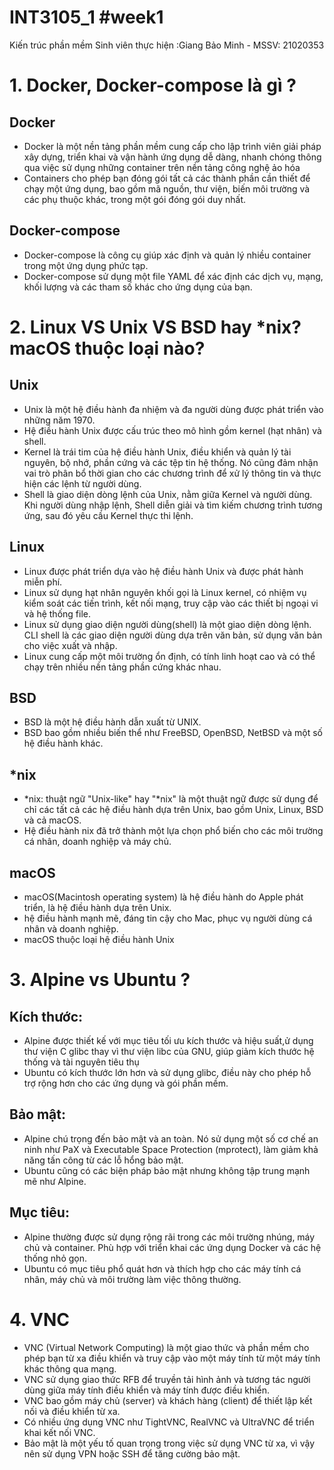 # INT3105_1 #week1
Kiến trúc phần mềm
Sinh viên thực hiện :Giang Bảo Minh - MSSV: 21020353
# 1. Docker, Docker-compose là gì ?
## Docker
- Docker là một nền tảng phần mềm cung cấp cho lập trình viên giải pháp xây dựng, triển khai và vận hành ứng dụng dễ dàng, nhanh chóng thông qua việc sử dụng những container trên nền tảng công nghệ ảo hóa
- Containers cho phép bạn đóng gói tất cả các thành phần cần thiết để chạy một ứng dụng, bao gồm mã nguồn, thư viện, biến môi trường và các phụ thuộc khác, trong một gói đóng gói duy nhất.

## Docker-compose
- Docker-compose là công cụ giúp xác định và quản lý nhiều container trong một ứng dụng phức tạp.
- Docker-compose sử dụng một file YAML để xác định các dịch vụ, mạng, khối lượng và các tham số khác cho ứng dụng của bạn.

# 2. Linux VS Unix VS BSD hay *nix? macOS thuộc loại nào?

## Unix
- Unix là một hệ điều hành đa nhiệm và đa người dùng được phát triển vào những năm 1970.
- Hệ điều hành Unix được cấu trúc theo mô hình gồm kernel (hạt nhân) và shell.
- Kernel là trái tim của hệ điều hành Unix, điều khiển và quản lý tài nguyên, bộ nhớ, phần cứng và các tệp tin hệ thống. Nó cũng đảm nhận vai trò phân bổ thời gian cho các chương trình để xử lý thông tin và thực hiện các lệnh từ người dùng.
- Shell là giao diện dòng lệnh của Unix, nằm giữa Kernel và người dùng. Khi người dùng nhập lệnh, Shell diễn giải và tìm kiếm chương trình tương ứng, sau đó yêu cầu Kernel thực thi lệnh.

## Linux
- Linux được phát triển dựa vào hệ điều hành Unix và được phát hành miễn phí.
- Linux sử dụng hạt nhân nguyên khối gọi là Linux kernel, có nhiệm vụ kiểm soát các tiến trình, kết nối mạng, truy cập vào các thiết bị ngoại vi và hệ thống file.
- Linux sử dụng giao diện người dùng(shell) là một giao diện dòng lệnh. CLI shell là các giao diện người dùng dựa trên văn bản, sử dụng văn bản cho việc xuất và nhập.
- Linux cung cấp một môi trường ổn định, có tính linh hoạt cao và có thể chạy trên nhiều nền tảng phần cứng khác nhau.
## BSD
- BSD là một hệ điều hành dẫn xuất từ UNIX.
- BSD bao gồm nhiều biến thể như FreeBSD, OpenBSD, NetBSD và một số hệ điều hành khác.

## *nix
- *nix: thuật ngữ "Unix-like" hay "*nix" là một thuật ngữ được sử dụng để chỉ các tất cả các hệ điều hành dựa trên Unix, bao gồm Unix, Linux, BSD và cả macOS.
- Hệ điều hành nix đã trở thành một lựa chọn phổ biến cho các môi trường cá nhân, doanh nghiệp và máy chủ.
## macOS
- macOS(Macintosh operating system) là hệ điều hành do Apple phát triển, là hệ điều hành dựa trên Unix.
- hệ điều hành mạnh mẽ, đáng tin cậy cho Mac, phục vụ người dùng cá nhân và doanh nghiệp.
- macOS thuộc loại hệ điều hành Unix

# 3. Alpine vs Ubuntu ?
## Kích thước:
- Alpine được thiết kế với mục tiêu tối ưu kích thước và hiệu suất,ử dụng thư viện C glibc thay vì thư viện libc của GNU, giúp giảm kích thước hệ thống và tài nguyên tiêu thụ
- Ubuntu có kích thước lớn hơn và sử dụng glibc, điều này cho phép hỗ trợ rộng hơn cho các ứng dụng và gói phần mềm.
## Bảo mật:
- Alpine chú trọng đến bảo mật và an toàn. Nó sử dụng một số cơ chế an ninh như PaX và Executable Space Protection (mprotect), làm giảm khả năng tấn công từ các lỗ hổng bảo mật.
- Ubuntu cũng có các biện pháp bảo mật nhưng không tập trung mạnh mẽ như Alpine.
## Mục tiêu:
- Alpine thường được sử dụng rộng rãi trong các môi trường nhúng, máy chủ và container. Phù hợp với triển khai các ứng dụng Docker và các hệ thống nhỏ gọn.
- Ubuntu có mục tiêu phổ quát hơn và thích hợp cho các máy tính cá nhân, máy chủ và môi trường làm việc thông thường.
# 4. VNC
- VNC (Virtual Network Computing) là một giao thức và phần mềm cho phép bạn từ xa điều khiển và truy cập vào một máy tính từ một máy tính khác thông qua mạng.
- VNC sử dụng giao thức RFB để truyền tải hình ảnh và tương tác người dùng giữa máy tính điều khiển và máy tính được điều khiển.
- VNC bao gồm máy chủ (server) và khách hàng (client) để thiết lập kết nối và điều khiển từ xa.
- Có nhiều ứng dụng VNC như TightVNC, RealVNC và UltraVNC để triển khai kết nối VNC.
- Bảo mật là một yếu tố quan trọng trong việc sử dụng VNC từ xa, vì vậy nên sử dụng VPN hoặc SSH để tăng cường bảo mật.

